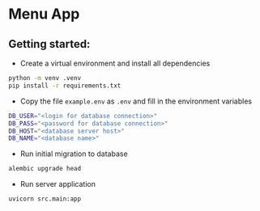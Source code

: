 # Menu App

## Getting started:
* Create a virtual environment and install all dependencies
```bash
python -m venv .venv
pip install -r requirements.txt
```
* Copy the file `example.env` as `.env` and fill in the environment variables
```bash
DB_USER="<login for database connection>"
DB_PASS="<password for database connection>"
DB_HOST="<database server host>"
DB_NAME="<database name>"
```
* Run initial migration to database
```bash
alembic upgrade head
```
* Run server application
```bash
uvicorn src.main:app
```
